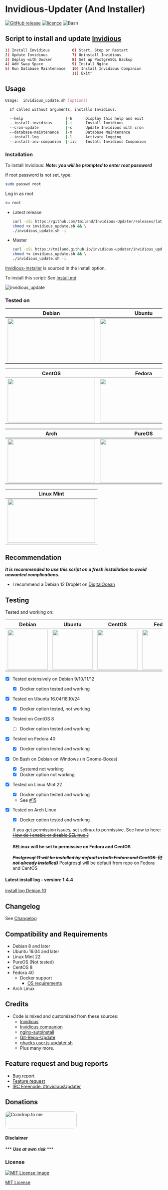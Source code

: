 # Invidious-Updater (And Installer)

[![GitHub release](https://img.shields.io/github/release/tmiland/Invidious-Updater.svg?style=for-the-badge)](https://github.com/tmiland/Invidious-Updater/releases) [![licence](https://img.shields.io/github/license/tmiland/Invidious-Updater.svg?style=for-the-badge)](https://tmiland.github.io/invidious-updater/LICENSE) ![Bash](https://img.shields.io/badge/Language-SH-4EAA25.svg?style=for-the-badge)

## Script to install and update [Invidious](https://github.com/iv-org/invidious)

```bash
1) Install Invidious          6) Start, Stop or Restart
2) Update Invidious           7) Uninstall Invidious
3) Deploy with Docker         8) Set up PostgreSQL Backup
4) Add Swap Space             9) Install Nginx
5) Run Database Maintenance   10) Install Invidious Companion
                              11) Exit"
```

## Usage
```bash
Usage:  invidious_update.sh [options]

  If called without arguments, installs Invidious.

  --help                   |-h      Display this help and exit
  --install-invidious      |-i      Install Invidious
  --cron-update            |-c      Update Invidious with cron
  --database-maintenance   |-m      Database Maintenance
  --install-log            |-l      Activate logging
  --install-inv-companion  |-iic    Install Invidious Companion
```
### Installation
To install Invidious:
***Note: you will be prompted to enter root password***

If root password is not set, type:

```bash
sudo passwd root
```
Log in as root
```bash
su root
```
- Latest release
  ```bash
  curl -sSL https://github.com/tmiland/Invidious-Updater/releases/latest/download/invidious_update.sh > invidious_update.sh && \
  chmod +x invidious_update.sh && \
  ./invidious_update.sh -i
  ```
- Master
  ```bash
  curl -sSL https://tmiland.github.io/invidious-updater/invidious_update.sh > invidious_update.sh && \
  chmod +x invidious_update.sh && \
  ./invidious_update.sh -i
  ```

[Invidious-Installer](https://github.com/tmiland/invidious-installer) is sourced in the install option.

To install this script:
See [Install.md](./INSTALL.md)

![invidious_update](https://tmiland.github.io/invidious-updater/img/invidious_update.gif)

### Tested on

| Debian | Ubuntu |
| ------ | ------ |
| [<img src="https://tmiland.github.io/invidious-updater/img/Debian_12.png" height="140" width="280">](https://tmiland.github.io/invidious-updater/img/Debian_12.png) | [<img src="https://tmiland.github.io/invidious-updater/img/Ubuntu_24.png" height="140" width="280">](https://tmiland.github.io/invidious-updater/img/Ubuntu_24.png) 

| CentOS | Fedora |
| ------ | ------ |
| [<img src="https://tmiland.github.io/invidious-updater/img/CentOS.png" height="140" width="280">](https://tmiland.github.io/invidious-updater/img/CentOS.png) | [<img src="https://tmiland.github.io/invidious-updater/img/Fedora_40.png" height="140" width="280">](https://tmiland.github.io/invidious-updater/img/Fedora_40.png)

| Arch | PureOS |
| ------ | ------ |
| [<img src="https://tmiland.github.io/invidious-updater/img/Arch.png" height="140" width="280">](https://tmiland.github.io/invidious-updater/img/Arch.png) | [<img src="https://tmiland.github.io/invidious-updater/img/PureOS.png" height="140" width="280">](https://tmiland.github.io/invidious-updater/img/PureOS.png)

| Linux Mint |
| ------ |
| [<img src="https://tmiland.github.io/invidious-updater/img/Mint_22.png" height="140" width="280">](https://tmiland.github.io/invidious-updater/img/Mint_22.png)

## Recommendation

***It is recommended to use this script on a fresh installation to avoid unwanted complications.***
  * I recommend a Debian 12 Droplet on [DigitalOcean](https://m.do.co/c/f1f2b475fca0)

## Testing

Tested and working on:

| Debian | Ubuntu | CentOS | Fedora | Arch | PureOS |
| ------ | ------ | ------ | ------ | ------ | ------ |
| [<img src="https://tmiland.github.io/invidious-updater/img/os_icons/debian.svg?sanitize=true" height="128" width="128">](https://tmiland.github.io/invidious-updater/img/os_icons/debian.svg?sanitize=true) | [<img src="https://tmiland.github.io/invidious-updater/img/os_icons/ubuntu.svg?sanitize=true" height="128" width="128">](https://tmiland.github.io/invidious-updater/img/os_icons/ubuntu.svg?sanitize=true) | [<img src="https://tmiland.github.io/invidious-updater/img/os_icons/cent-os.svg?sanitize=true" height="128" width="128">](https://tmiland.github.io/invidious-updater/img/os_icons/cent-os.svg?sanitize=true) | [<img src="https://tmiland.github.io/invidious-updater/img/os_icons/fedora.svg?sanitize=true" height="128" width="128">](https://tmiland.github.io/invidious-updater/img/os_icons/fedora.svg?sanitize=true) | [<img src="https://tmiland.github.io/invidious-updater/img/os_icons/arch.svg?sanitize=true" height="128" width="128">](https://tmiland.github.io/invidious-updater/img/os_icons/arch.svg?sanitize=true) | [<img src="https://tmiland.github.io/invidious-updater/img/os_icons/pureos.svg?sanitize=true" height="128" width="128">](https://tmiland.github.io/invidious-updater/img/os_icons/pureos.svg?sanitize=true)

- [X] Tested extensively on Debian 9/10/11/12
  - [X] Docker option tested and working
- [X] Tested on Ubuntu 16.04/18.10/24
  - [X] Docker option tested, not working
- [X] Tested on CentOS 8
  - [ ] Docker option tested and working
- [X] Tested on Fedora 40
  - [X] Docker option tested and working
- [X] On Bash on Debian on Windows (in Gnome-Boxes)
  - [X] Systemd not working
  - [X] Docker option not working
- [X] Tested on Linux Mint 22
  - [X] Docker option tested and working
  - See [#15](https://github.com/tmiland/Invidious-Updater/issues/15)
- [X] Tested on Arch Linux
  - [X] Docker option tested and working
  
  ~~If you get permission issues, set selinux to permissive. 
  See how to here: [How do I enable or disable SELinux ?](https://fedoraproject.org/wiki/SELinux_FAQ#How_do_I_enable_or_disable_SELinux_.3F)~~
  #### SELinux will be set to permissive on Fedora and CentOS

  ~~***Postgresql 11 will be installed by default in both Fedora and CentOS. (If not already installed)***~~
  Postgresql will be default from repo on Fedora and CentOS
  
#### Latest install log - version: 1.4.4

[install log Debian 10](https://tmiland.github.io/invidious-updater/log/install_log_debian.log)

## Changelog

See [Changelog](https://tmiland.github.io/invidious-updater/CHANGELOG.md)

## Compatibility and Requirements

- Debian 8 and later
- Ubuntu 16.04 and later
- Linux Mint 22
- PureOS (Not tested)
- CentOS 8
- Fedora 40
  - Docker support
    - [OS requirements](https://docs.docker.com/install/linux/docker-ce/fedora/)
- Arch Linux

## Credits
- Code is mixed and customized from these sources:
  - [Invidious](https://github.com/omarroth/invidious#linux)
  - [Invidious companion](https://github.com/iv-org/invidious-companion)
  - [nginx-autoinstall](https://github.com/angristan/nginx-autoinstall)
  - [Git-Repo-Update](https://github.com/KillianKemps/Git-Repo-Update)
  - [ghacks user.js updater.sh](https://github.com/ghacksuserjs/ghacks-user.js/blob/master/updater.sh)
  - Plus many more.

## Feature request and bug reports
- [Bug report](https://github.com/tmiland/Invidious-Updater/issues/new?assignees=tmiland&labels=bug&template=bug_report.md&title=Bug-report:)
- [Feature request](https://github.com/tmiland/Invidious-Updater/issues/new?assignees=tmiland&labels=enhancement&template=feature_request.md&title=Feature-request:)
- [IRC Freenode: #InvidiousUpdater](irc://freenode.net/#InvidiousUpdater)

## Donations
<a href="https://coindrop.to/tmiland" target="_blank"><img src="https://coindrop.to/embed-button.png" style="border-radius: 10px; height: 57px !important;width: 229px !important;" alt="Coindrop.to me"></img></a>

#### Disclaimer 

*** ***Use at own risk*** ***

### License

[![MIT License Image](https://upload.wikimedia.org/wikipedia/commons/thumb/0/0c/MIT_logo.svg/220px-MIT_logo.svg.png)](https://tmiland.github.io/invidious-updater/LICENSE)

[MIT License](https://tmiland.github.io/invidious-updater/LICENSE)
